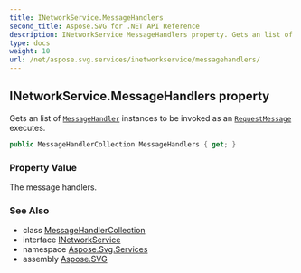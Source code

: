 ```yaml
---
title: INetworkService.MessageHandlers
second_title: Aspose.SVG for .NET API Reference
description: INetworkService MessageHandlers property. Gets an list of MessageHandler instances to be invoked as an RequestMessage executes
type: docs
weight: 10
url: /net/aspose.svg.services/inetworkservice/messagehandlers/
---
```

## INetworkService.MessageHandlers property

Gets an list of [`MessageHandler`](../../../aspose.svg.net/messagehandler/) instances to be invoked as an [`RequestMessage`](../../../aspose.svg.net/requestmessage/) executes.

```csharp
public MessageHandlerCollection MessageHandlers { get; }
```

### Property Value

The message handlers.

### See Also

* class [MessageHandlerCollection](../../../aspose.svg.net/messagehandlercollection/)
* interface [INetworkService](../)
* namespace [Aspose.Svg.Services](../../../aspose.svg.services/)
* assembly [Aspose.SVG](../../../)
